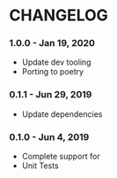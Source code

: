 # CHANGELOG

### 1.0.0 - Jan 19, 2020

- Update dev tooling
- Porting to poetry

### 0.1.1 - Jun 29, 2019

- Update dependencies

### 0.1.0 - Jun 4, 2019

- Complete support for
- Unit Tests
